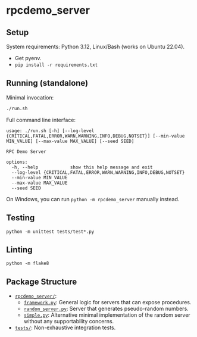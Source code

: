 # rpcdemo_server

## Setup

System requirements: Python 3.12, Linux/Bash (works on Ubuntu 22.04).

- Get pyenv.
- `pip install -r requirements.txt`

## Running (standalone)

Minimal invocation:

```bash
./run.sh
```

Full command line interface:

```
usage: ./run.sh [-h] [--log-level {CRITICAL,FATAL,ERROR,WARN,WARNING,INFO,DEBUG,NOTSET}] [--min-value MIN_VALUE] [--max-value MAX_VALUE] [--seed SEED]

RPC Demo Server

options:
  -h, --help            show this help message and exit
  --log-level {CRITICAL,FATAL,ERROR,WARN,WARNING,INFO,DEBUG,NOTSET}
  --min-value MIN_VALUE
  --max-value MAX_VALUE
  --seed SEED
```

On Windows, you can run `python -m rpcdemo_server` manually instead.

## Testing

```
python -m unittest tests/test*.py
```

## Linting

```
python -m flake8
```

## Package Structure

- [`rpcdemo_server/`](./rpcdemo_server/):
  - [`framework.py`](./rpcdemo_server/framework.py): General logic for servers that can expose procedures.
  - [`random_server.py`](./rpcdemo_server/random_server.py): Server that generates pseudo-random numbers.
  - [`simple.py`](./rpcdemo_server/simple.py): Alternative minimal implementation of the random server without any supportability concerns.
- [`tests/`](./tests/): Non-exhaustive integration tests.
